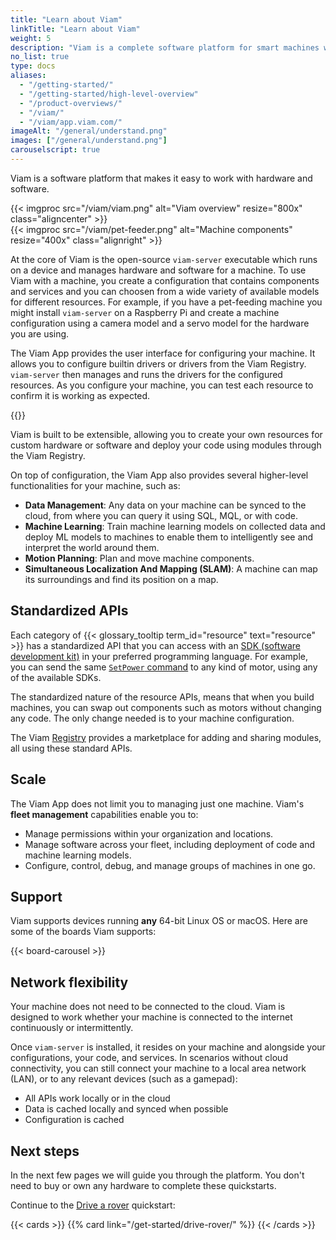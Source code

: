 ```yaml
---
title: "Learn about Viam"
linkTitle: "Learn about Viam"
weight: 5
description: "Viam is a complete software platform for smart machines which provides modular components and services for vision, motion, SLAM, ML, and data management."
no_list: true
type: docs
aliases:
  - "/getting-started/"
  - "/getting-started/high-level-overview"
  - "/product-overviews/"
  - "/viam/"
  - "/viam/app.viam.com/"
imageAlt: "/general/understand.png"
images: ["/general/understand.png"]
carouselscript: true
---
```


Viam is a software platform that makes it easy to work with hardware and software.

<div>
{{< imgproc src="/viam/viam.png" alt="Viam overview" resize="800x" class="aligncenter" >}}
</div>

<div>
{{< imgproc src="/viam/pet-feeder.png" alt="Machine components" resize="400x" class="alignright" >}}
</div>

At the core of Viam is the open-source `viam-server` executable which runs on a device and manages hardware and software for a machine.
To use Viam with a machine, you create a configuration that contains components and services and you can choosen from a wide variety of available models for different resources.
For example, if you have a pet-feeding machine you might install `viam-server` on a Raspberry Pi and create a machine configuration using a camera model and a servo model for the hardware you are using.

The Viam App provides the user interface for configuring your machine.
It allows you to configure builtin drivers or drivers from the Viam Registry.
`viam-server` then manages and runs the drivers for the configured resources.
As you configure your machine, you can test each resource to confirm it is working as expected.

{{<gif webm_src="/test.webm" mp4_src="/test.mp4" alt="Test a camera stream" max-width="700px" class="aligncenter">}}

Viam is built to be extensible, allowing you to create your own resources for custom hardware or software and deploy your code using modules through the Viam Registry.

On top of configuration, the Viam App also provides several higher-level functionalities for your machine, such as:

- **Data Management**: Any data on your machine can be synced to the cloud, from where you can query it using SQL, MQL, or with code.
- **Machine Learning**: Train machine learning models on collected data and deploy ML models to machines to enable them to intelligently see and interpret the world around them.
- **Motion Planning**: Plan and move machine components.
- **Simultaneous Localization And Mapping (SLAM)**: A machine can map its surroundings and find its position on a map.

## Standardized APIs

Each category of {{< glossary_tooltip term_id="resource" text="resource" >}} has a standardized API that you can access with an [SDK (software development kit)](/sdks/) in your preferred programming language.
For example, you can send the same [`SetPower` command](/components/motor/#setpower) to any kind of motor, using any of the available SDKs.

The standardized nature of the resource APIs, means that when you build machines, you can swap out components such as motors without changing any code.
The only change needed is to your machine configuration.

The Viam [Registry](/registry/) provides a marketplace for adding and sharing modules, all using these standard APIs.

## Scale

The Viam App does not limit you to managing just one machine.
Viam's **fleet management** capabilities enable you to:

- Manage permissions within your organization and locations.
- Manage software across your fleet, including deployment of code and machine learning models.
- Configure, control, debug, and manage groups of machines in one go.

## Support

Viam supports devices running **any** 64-bit Linux OS or macOS.
Here are some of the boards Viam supports:

{{< board-carousel >}}
<br>

## Network flexibility

Your machine does not need to be connected to the cloud.
Viam is designed to work whether your machine is connected to the internet continuously or intermittently.

Once `viam-server` is installed, it resides on your machine and alongside your configurations, your code, and services.
In scenarios without cloud connectivity, you can still connect your machine to a local area network (LAN), or to any relevant devices (such as a gamepad):

- All APIs work locally or in the cloud
- Data is cached locally and synced when possible
- Configuration is cached

## Next steps

In the next few pages we will guide you through the platform.
You don't need to buy or own any hardware to complete these quickstarts.

Continue to the [Drive a rover](/get-started/drive-rover/) quickstart:

{{< cards >}}
{{% card link="/get-started/drive-rover/" %}}
{{< /cards >}}
